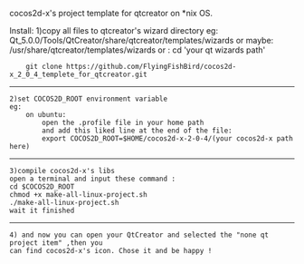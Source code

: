 cocos2d-x's project template for qtcreator on *nix OS.

Install:
	1)copy all files to qtcreator's wizard directory
	eg:
		Qt_5.0.0/Tools/QtCreator/share/qtcreator/templates/wizards 
	or maybe:
		/usr/share/qtcreator/templates/wizards
	or :
		cd 'your qt wizards path' 

		git clone https://github.com/FlyingFishBird/cocos2d-x_2_0_4_templete_for_qtcreator.git
------------------------------------------------------------------------------------------
	2)set COCOS2D_ROOT environment variable
	eg:
		on ubuntu:
			open the .profile file in your home path
			and add this liked line at the end of the file:
			export COCOS2D_ROOT=$HOME/cocos2d-x-2-0-4/(your cocos2d-x path here)
------------------------------------------------------------------------------------------
	3)compile cocos2d-x's libs
	open a terminal and input these command :
	cd $COCOS2D_ROOT
	chmod +x make-all-linux-project.sh
	./make-all-linux-project.sh
	wait it finished
------------------------------------------------------------------------------------------
	4) and now you can open your QtCreator and selected the "none qt project item" ,then you 
	can find cocos2d-x's icon. Chose it and be happy !


